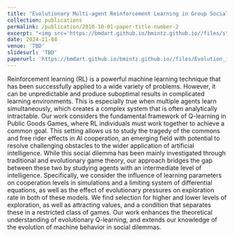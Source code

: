 ```yaml
---
title: "Evolutionary Multi-agent Reinforcement Learning in Group Social Dilemmas"
collection: publications
permalink: /publication/2010-10-01-paper-title-number-2
excerpt: "<img src='https://bmdart.github.io/bmintz.github.io//files/strat-over-time.png' style='height:300px;' >"
date: 2024-11-08
venue: 'TBD'
slidesurl: 'TBD'
paperurl: 'https://bmdart.github.io/bmintz.github.io//files/Evolution_in_MARL___Chaos_Special_Issue_v1.pdf'
---
```


Reinforcement learning (RL) is a powerful machine learning technique that has been successfully applied to a wide variety of problems. However, it can be unpredictable and produce suboptimal results in complicated learning environments. This is especially true when multiple agents learn simultaneously, which creates a complex system that is often analytically intractable. Our work considers the fundamental framework of Q-learning in Public Goods Games, where RL individuals must work together to achieve a common goal. This setting allows us to study the tragedy of the commons and free rider effects in AI cooperation, an emerging field with potential to resolve challenging obstacles to the wider application of artificial intelligence. While this social dilemma has been mainly investigated through traditional and evolutionary game theory, our approach bridges the gap between these two by studying agents with an intermediate level of intelligence. Specifically, we consider the influence of learning parameters on cooperation levels in simulations and a limiting system of differential equations, as well as the effect of evolutionary pressures on exploration rate in both of these models. We find selection for higher and lower levels of exploration, as well as attracting values, and a condition that separates these in a restricted class of games. Our work enhances the theoretical understanding of evolutionary Q-learning, and extends our knowledge of the evolution of machine behavior in social dilemmas.  
